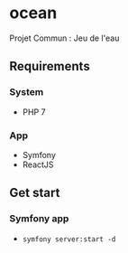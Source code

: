 # ocean
Projet Commun : Jeu de l'eau

## Requirements

### System
- PHP 7

### App
- Symfony
- ReactJS

## Get start

### Symfony app
- `symfony server:start -d`
